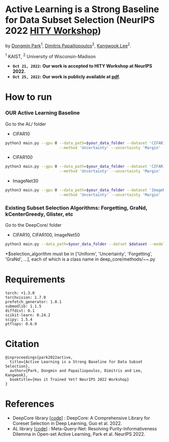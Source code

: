 # Active Learning is a Strong Baseline for Data Subset Selection (NeurIPS 2022 [HITY Workshop](https://hity-workshop.github.io/NeurIPS2022/))

by [Dongmin Park](https://scholar.google.com/citations?user=4xXYQl0AAAAJ&hl=ko)<sup>1</sup>, [Dimitris Papailiopoulos](https://scholar.google.com/citations?user=hYi6i9sAAAAJ&hl=ko)<sup>2</sup>, [Kangwook Lee](https://scholar.google.com/citations?user=sCEl8r-n5VEC&hl=ko&oi=ao)<sup>2</sup>.

<sup>1</sup> KAIST, <sup>2</sup> University of Wisconsin-Madison

* **`Oct 21, 2022`:** **Our work is accepted to HITY Workshop at NeurIPS 2022.**
* **`Oct 25, 2022`:** **Our work is publicly available at [pdf](https://arxiv.org/pdf/2210.07805.pdf).**

# How to run

### OUR Active Learning Baseline

Go to the AL/ folder

* CIFAR10
```bash
python3 main.py --gpu 0 --data_path=$your_data_folder --dataset 'CIFAR10' --n-class 10 --model 'ResNet18' \
                        --method 'Uncertainty' --uncertainty 'Margin' --n-query 1000 --epochs 200 --batch-size 128
```
* CIFAR100
```bash
python3 main.py --gpu 0 --data_path=$your_data_folder --dataset 'CIFAR100' --n-class 100 --model 'ResNet18' \
                        --method 'Uncertainty' --uncertainty 'Margin' --n-query 1000 --epochs 200 --batch-size 128
```
* ImageNet30
```bash
python3 main.py --gpu 0 --data_path=$your_data_folder --dataset 'ImageNet30' --n-class 30 --model 'ResNet18' \
                        --method 'Uncertainty' --uncertainty 'Margin' --n-query 780 --epochs 200 --batch-size 128
```


### Existing Subset Selection Algorithms: Forgetting, GraNd, kCenterGreedy, Glister, etc

Go to the DeepCore/ folder

* CIFAR10, CIFAR100, ImageNet50
```bash
python3 main.py --data_path=$your_data_folder --datset $dataset --model $arch --selection $selection_algorithm --fraction $target_fraction
```
\*$selection_algorithm must be in ['Uniform', 'Uncertainty', 'Forgetting', 'GraNd', ...], each of which is a class name in deep_core/methods/~~.py

# Requirements

```
torch: +1.3.0
torchvision: 1.7.0
prefetch_generator: 1.0.1
submodlib: 1.1.5
diffdist: 0.1
scikit-learn: 0.24.2
scipy: 1.5.4
ptflops: 0.6.9
```

# Citation

```
@inproceedings{park2022active,
  title={Active Learning is a Strong Baseline for Data Subset Selection},
  author={Park, Dongmin and Papailiopoulos, Dimitris and Lee, Kangwook},
  booktitle={Has it Trained Yet? NeurIPS 2022 Workshop}
}
```

# References

* DeepCore library \[[code](https://github.com/PatrickZH/DeepCore)\] : DeepCore: A Comprehensive Library for Coreset Selection in Deep Learning, Guo et al. 2022.
* AL library \[[code](https://github.com/kaist-dmlab/MQNet)\] : Meta-Query-Net: Resolving Purity-Informativeness Dilemma in Open-set Active Learning, Park et al. NeurIPS 2022.
